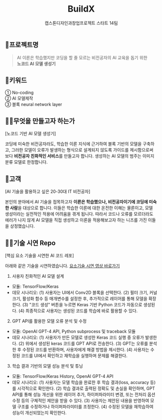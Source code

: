 <div align="center">
  
# BuildX
캡스톤디자인과창업프로젝트 스타트 14팀 <br/><br/>

</div>

## 🤖프로젝트명
> AI 이론은 학습했지만 코딩을 할 줄 모르는 비전공자의 AI 교육을 돕기 위한 <br/>
> **노코드 AI 모델 생성기**

## 🌟키워드
① No-coding<br/>
② AI 모델제작<br/>
③ 블록 neural network layer<br/>

## 👩‍💻무엇을 만들고자 하는가
[노코드 기반 AI 모델 생성기]

코딩에 미숙한 비전공자라도, 학습한 이론 지식에 근거하여 블록 기반의 모델을 구축하고, 그러한 모델이 오류가 발생하는 형식으로 설계되지 않도록 가이드를 제시함으로써 보다 **비전공자 친화적인 서비스**를 만들고자 합니다. 생성하는 AI 모델의 범주는 이미지 분류 모델로 한정합니다.

## 🤚고객
[AI 기술을 활용하고 싶은 20-30대 IT 비전공자]

본인의 분야에서 AI 기술을 접목하고자 **이론은 학습했으나, 비전공자이기에 코딩에 미숙한 사람**을 대상으로 합니다. 이들은 학습한 이론에 대한 온전한 이해는 물론이고, 모델 생성이라는 실전적인 적용에 어려움을 겪게 됩니다. 따라서 코드나 오류를 모르더라도 에러가 나지 않게 AI 모델을 직접 생성하고 이론을 적용해보고자 하는 니즈를 가진 이들을 상정했습니다.

## 💁‍♀️기술 시연 Repo
[핵심 요소 기술을 시연한 AI 코드 레포]

아래와 같은 기술을 시연하였습니다. [요소기술 시연 영상 바로가기](https://youtu.be/XEnxanlAJJI)

1. 사용자 친화적인 AI 모델 설계
- 모듈: TensorFlow/Keras
- 데모 시나리오: 
	(1) 사용자는 UI에서 Conv2D 블록을 선택한다.
	(2) 필터 크기, 커널 크기, 활성화 함수 등 매개변수를 설정한 후, 추가적으로 레이어를 통해 모델을 확장한다.
	(3) "코드 생성" 버튼을 누르면 Keras 기반 Python 코드가 자동으로 생성된다.
	(4) 최종적으로 사용자는 생성된 코드를 학습에 바로 활용할 수 있다.

2. GPT API를 활용한 모델 오류 분석 및 수정
 - 모듈: OpenAI GPT-4 API, Python subprocess 및 traceback 모듈
 - 데모 시나리오: 
	(1) 사용자가 만든 모델로 생성한 Keras 코드 실행 중 오류가 발생한다.
	(2) 위에서 생성된 keras 코드를 GPT API로 전송한다.
	(3) GPT는 오류를 분석한 후 수정된 코드를 반환하며, 사용자에게 해결 방법을 제시한다.
	(4) 사용자는 수정된 코드를 UI에서 확인하고 재학습을 실행하며 문제를 해결한다.

3. 학습 결과 기반의 모델 성능 분석 및 튜닝
- 모듈: TensorFlow/Keras History, OpenAI GPT-4 API
- 데모 시나리오: 
	(1) 사용자는 모델 학습을 완료한 후 학습 결과(loss, accuracy 등)를 시각적으로 확인한다.
	(2) 학습 결과로 출력된 정확도 및 손실을 확인하며, GPT API를 통해 성능 개선을 위한 레이어 추가, 하이퍼파라미터 변경, 또는 전처리 옵션 수정 등의 구체적인 제안을 받을 수 있다.
	(3) 사용자는 제안된 내용을 반영하여 모델 구조를 수정하거나 하이퍼파라미터를 조정한다.
 	(4) 수정된 모델을 재학습하여 성능이 개선되었는지 확인한다.
   

